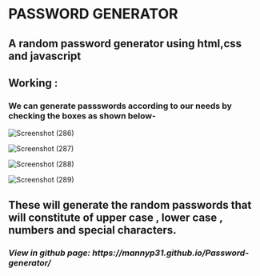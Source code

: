 # PASSWORD GENERATOR 
## A random password generator using html,css and javascript 

## Working :
### We can generate passswords according to our needs by checking the boxes as shown below-

![Screenshot (286)](https://user-images.githubusercontent.com/76945004/136378518-349cbe55-48f0-40ea-963d-7d716d98617a.png)

![Screenshot (287)](https://user-images.githubusercontent.com/76945004/136378540-df8fcfb8-967c-45fb-91ea-f69cd3e127f5.png)

![Screenshot (288)](https://user-images.githubusercontent.com/76945004/136378547-9c03e586-525b-4ce4-8d2f-be4d8296fc9c.png)

![Screenshot (289)](https://user-images.githubusercontent.com/76945004/136378564-83ad8480-9f4a-491a-bc7b-ab81b18090b5.png)

## These will generate the random passwords that will constitute of upper case , lower case , numbers and special characters.

<h3><b><i>View in github page: https://mannyp31.github.io/Password-generator/</i></b></h3>

